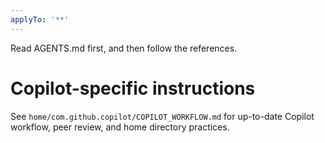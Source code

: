 ```yaml
---
applyTo: '**'
---
```

Read AGENTS.md first, and then follow the references.

# Copilot-specific instructions
See `home/com.github.copilot/COPILOT_WORKFLOW.md` for up-to-date Copilot workflow, peer review, and home directory practices.